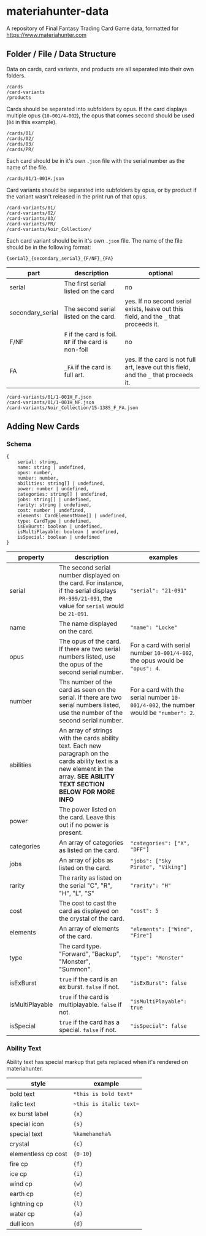 # materiahunter-data

A repository of Final Fantasy Trading Card Game data, formatted for https://www.materiahunter.com

## Folder / File / Data Structure
Data on cards, card variants, and products are all separated into their own folders.

```
/cards
/card-variants
/products
```

Cards should be separated into subfolders by opus. If the card displays multiple opus (`10-001/4-002`), the opus that comes second should be used (`04` in this example).

```
/cards/01/
/cards/02/
/cards/03/
/cards/PR/
```

Each card should be in it's own `.json` file with the serial number as the name of the file.
```
/cards/01/1-001H.json
```

Card variants should be separated into subfolders by opus, or by product if the variant wasn't released in the print run of that opus.

```
/card-variants/01/
/card-variants/02/
/card-variants/03/
/card-variants/PR/
/card-variants/Noir_Collection/
```

Each card variant should be in it's own `.json` file. The name of the file should be in the following format:

`{serial}_{secondary_serial}_{F/NF}_{FA}`

|part|description|optional|
|-|-|-|
|serial|The first serial listed on the card|no|
|secondary_serial|The second serial listed on the card.|yes. If no second serial exists, leave out this field, and the `_` that proceeds it.|
|F/NF|`F` if the card is foil. `NF` if the card is non-foil|no|
|FA|`_FA` if the card is full art.|yes. If the card is not full art, leave out this field, and the `_` that proceeds it.|

```
/card-variants/01/1-001H_F.json
/card-variants/01/1-001H_NF.json
/card-variants/Noir_Collection/15-138S_F_FA.json
```

## Adding New Cards

### Schema
```
{
    serial: string,
    name: string | undefined,
    opus: number,
    number: number,
    abilities: string[] | undefined,
    power: number | undefined,
    categories: string[] | undefined,
    jobs: string[] | undefined,
    rarity: string | undefined,
    cost: number | undefined,
    elements: CardElementName[] | undefined,
    type: CardType | undefined,
    isExBurst: boolean | undefined,
    isMultiPlayable: boolean | undefined,
    isSpecial: boolean | undefined
}
```

|property|description|examples|
|-|-|-|
|serial|The second serial number displayed on the card. For instance, if the serial displays `PR-999/21-091`, the value for `serial` would be `21-091`. |`"serial": "21-091"`|
|name|The name displayed on the card.|`"name": "Locke"`|
|opus|The opus of the card. If there are two serial numbers listed, use the opus of the second serial number.|For a card with serial number `10-001/4-002`, the opus would be `"opus": 4`.|
|number|Ths number of the card as seen on the serial. If there are two serial numbers listed, use the number of the second serial number.|For a card with the serial number `10-001/4-002`, the number would be `"number": 2`.|
|abilities|An array of strings with the cards ability text. Each new paragraph on the cards ability text is a new element in the array. **SEE ABILITY TEXT SECTION BELOW FOR MORE INFO**||
|power|The power listed on the card. Leave this out if no power is present.||
|categories|An array of categories as listed on the card.|`"categories": ["X", "DFF"]`|
|jobs|An array of jobs as listed on the card.|`"jobs": ["Sky Pirate", "Viking"]`|
|rarity|The rarity as listed on the serial "C", "R", "H", "L", "S"|`"rarity": "H"`|
|cost|The cost to cast the card as displayed on the crystal of the card.|`"cost": 5`|
|elements|An array of elements of the card.|`"elements": ["Wind", "Fire"]`|
|type|The card type. "Forward", "Backup", "Monster", "Summon".|`"type": "Monster"`|
|isExBurst|`true` if the card is an ex burst. `false` if not.|`"isExBurst": false`|
|isMultiPlayable|`true` if the card is multiplayable. `false` if not.|`"isMultiPlayable": true`|
|isSpecial|`true` if the card has a special. `false` if not.|`"isSpecial": false`|


### Ability Text
Ability text has special markup that gets replaced when it's rendered on materiahunter.

|style|example|
|-|-|
|bold text|`*this is bold text*`|
|italic text|`~this is italic text~`|
|ex burst label|`{x}`|
|special icon|`{s}`|
|special text|`%kamehameha%`|
|crystal|`{c}`|
|elementless cp cost|`{0-10}`|
|fire cp|`{f}`|
|ice cp|`{i}`|
|wind cp|`{w}`|
|earth cp|`{e}`|
|lightning cp|`{l}`|
|water cp|`{a}`|
|dull icon|`{d}`|


